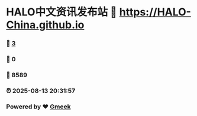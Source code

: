 # HALO中文资讯发布站 :link: https://HALO-China.github.io 
### :page_facing_up: [3](https://HALO-China.github.io/tag.html) 
### :speech_balloon: 0 
### :hibiscus: 8589 
### :alarm_clock: 2025-08-13 20:31:57 
### Powered by :heart: [Gmeek](https://github.com/Meekdai/Gmeek)
